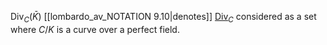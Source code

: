 $\operatorname{Div}_C(\bar{K})$ [[lombardo_av_NOTATION 9.10|denotes]]  [$\operatorname{Div}_C$](lombardo_av_notation_princ_C) considered as a set where $C/K$ is a curve over a perfect field.